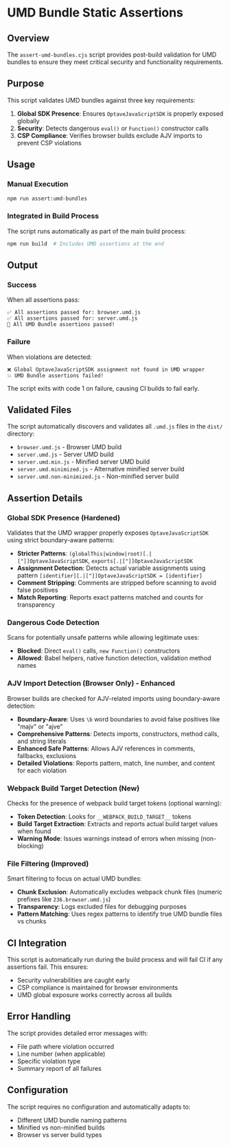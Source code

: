 # UMD Bundle Static Assertions

## Overview

The `assert-umd-bundles.cjs` script provides post-build validation for UMD bundles to ensure they meet critical security and functionality requirements.

## Purpose

This script validates UMD bundles against three key requirements:

1. **Global SDK Presence**: Ensures `OptaveJavaScriptSDK` is properly exposed globally
2. **Security**: Detects dangerous `eval()` or `Function()` constructor calls
3. **CSP Compliance**: Verifies browser builds exclude AJV imports to prevent CSP violations

## Usage

### Manual Execution
```bash
npm run assert:umd-bundles
```

### Integrated in Build Process
The script runs automatically as part of the main build process:
```bash
npm run build  # Includes UMD assertions at the end
```

## Output

### Success
When all assertions pass:
```
✅ All assertions passed for: browser.umd.js
✅ All assertions passed for: server.umd.js
🎉 All UMD Bundle assertions passed!
```

### Failure
When violations are detected:
```
❌ Global OptaveJavaScriptSDK assignment not found in UMD wrapper
💥 UMD Bundle assertions failed!
```

The script exits with code 1 on failure, causing CI builds to fail early.

## Validated Files

The script automatically discovers and validates all `.umd.js` files in the `dist/` directory:
- `browser.umd.js` - Browser UMD build
- `server.umd.js` - Server UMD build
- `server.umd.min.js` - Minified server UMD build
- `server.umd.minimized.js` - Alternative minified server build
- `server.umd.non-minimized.js` - Non-minified server build

## Assertion Details

### Global SDK Presence (Hardened)
Validates that the UMD wrapper properly exposes `OptaveJavaScriptSDK` using strict boundary-aware patterns:
- **Stricter Patterns**: `(globalThis|window|root)[.|["]]OptaveJavaScriptSDK`, `exports[.|["]]OptaveJavaScriptSDK`
- **Assignment Detection**: Detects actual variable assignments using pattern `[identifier][.|["]]OptaveJavaScriptSDK = [identifier]`
- **Comment Stripping**: Comments are stripped before scanning to avoid false positives
- **Match Reporting**: Reports exact patterns matched and counts for transparency

### Dangerous Code Detection
Scans for potentially unsafe patterns while allowing legitimate uses:
- **Blocked**: Direct `eval()` calls, `new Function()` constructors
- **Allowed**: Babel helpers, native function detection, validation method names

### AJV Import Detection (Browser Only) - Enhanced
Browser builds are checked for AJV-related imports using boundary-aware detection:
- **Boundary-Aware**: Uses `\b` word boundaries to avoid false positives like "majv" or "ajve"
- **Comprehensive Patterns**: Detects imports, constructors, method calls, and string literals
- **Enhanced Safe Patterns**: Allows AJV references in comments, fallbacks, exclusions
- **Detailed Violations**: Reports pattern, match, line number, and content for each violation

### Webpack Build Target Detection (New)
Checks for the presence of webpack build target tokens (optional warning):
- **Token Detection**: Looks for `__WEBPACK_BUILD_TARGET__` tokens
- **Build Target Extraction**: Extracts and reports actual build target values when found
- **Warning Mode**: Issues warnings instead of errors when missing (non-blocking)

### File Filtering (Improved)
Smart filtering to focus on actual UMD bundles:
- **Chunk Exclusion**: Automatically excludes webpack chunk files (numeric prefixes like `236.browser.umd.js`)
- **Transparency**: Logs excluded files for debugging purposes
- **Pattern Matching**: Uses regex patterns to identify true UMD bundle files vs chunks

## CI Integration

This script is automatically run during the build process and will fail CI if any assertions fail. This ensures:
- Security vulnerabilities are caught early
- CSP compliance is maintained for browser environments
- UMD global exposure works correctly across all builds

## Error Handling

The script provides detailed error messages with:
- File path where violation occurred
- Line number (when applicable)
- Specific violation type
- Summary report of all failures

## Configuration

The script requires no configuration and automatically adapts to:
- Different UMD bundle naming patterns
- Minified vs non-minified builds
- Browser vs server build types